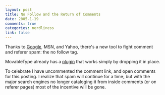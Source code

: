 ```yaml
--- 
layout: post
title: No Follow and the Return of Comments
date: 2005-1-19
comments: true
categories: nerdliness
link: false
---
```

Thanks to <a href="http://www.google.com/googleblog/2005/01/preventing-comment-spam.html" title="Google No Follow">Google</a>, MSN, and Yahoo, there's a new tool to fight comment and referer spam: the no follow tag.

MovableType already has a <a href="http://www.movabletype.org/news/2005/01/movable_type_nofollow_p.shtml" title="MovableType Nofollow plugin">plugin</a> that works simply by dropping it in place.

To celebrate I have uncommented the comment link, and open comments for this posting. I realize that spam will continue for a time, but with the major search engines no longer cataloging it from inside comments (or on referer pages) most of the incentive will be gone.

